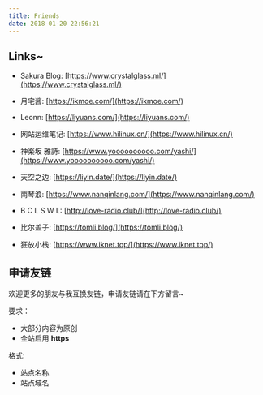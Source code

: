```yaml
---
title: Friends
date: 2018-01-20 22:56:21
---
```


## Links~

* Sakura Blog: [https://www.crystalglass.ml/](https://www.crystalglass.ml/)


* 月宅酱: [https://ikmoe.com/](https://ikmoe.com/)


* Leonn: [https://liyuans.com/](https://liyuans.com/)


* 网站运维笔记: [https://www.hilinux.cn/](https://www.hilinux.cn/)


* 神楽坂 雅詩: [https://www.yoooooooooo.com/yashi/](https://www.yoooooooooo.com/yashi/)


* 天空之边: [https://liyin.date/](https://liyin.date/)


* 南琴浪: [https://www.nanqinlang.com/](https://www.nanqinlang.com/)


* B C L S W L: [http://love-radio.club/](http://love-radio.club/)


* 比尔盖子: [https://tomli.blog/](https://tomli.blog/)


* 狂放小栈: [https://www.iknet.top/](https://www.iknet.top/)

## 申请友链

欢迎更多的朋友与我互换友链，申请友链请在下方留言~

要求：

* 大部分内容为原创
* 全站启用 **https**

格式: 

* 站点名称
* 站点域名